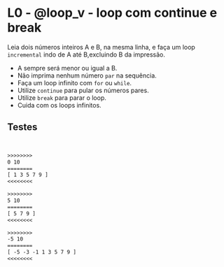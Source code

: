 # L0 - @loop_v - loop com continue e break

Leia dois números inteiros A e B, na mesma linha, e faça um loop `incremental` indo de A até B,excluindo B da impressão.

- A sempre será menor ou igual a B.
- Não imprima nenhum número `par` na sequência.
- Faça um loop infinito com `for` ou `while`.
- Utilize `continue` para pular os números pares.
- Utilize `break` para parar o loop.
- Cuida com os loops infinitos.

## Testes

```txt


>>>>>>>>
0 10
========
[ 1 3 5 7 9 ]
<<<<<<<<

>>>>>>>>
5 10
========
[ 5 7 9 ]
<<<<<<<<

>>>>>>>>
-5 10
========
[ -5 -3 -1 1 3 5 7 9 ]
<<<<<<<<



```
